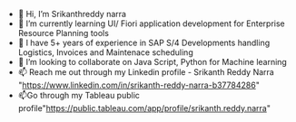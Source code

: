 - 👋 Hi, I’m Srikanthreddy narra
- 🌱 I’m currently learning UI/ Fiori application development for Enterprise Resource Planning tools
- 🌱 I have 5+ years of experience in SAP S/4 Developments handling Logistics, Invoices and Maintenace scheduling
- 💞️ I’m looking to collaborate on Java Script, Python for Machine learning
- 📫 Reach me out through my Linkedin profile - Srikanth Reddy Narra "https://www.linkedin.com/in/srikanth-reddy-narra-b37784286"
- 📫Go through my Tableau public profile"https://public.tableau.com/app/profile/srikanth.reddy.narra"
